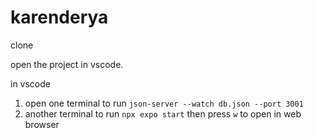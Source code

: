 # karenderya

clone

open the project in vscode.

in vscode 
1. open one terminal to run `json-server --watch db.json --port 3001`
2. another terminal to run `npx expo start`
then press `w` to open in web browser